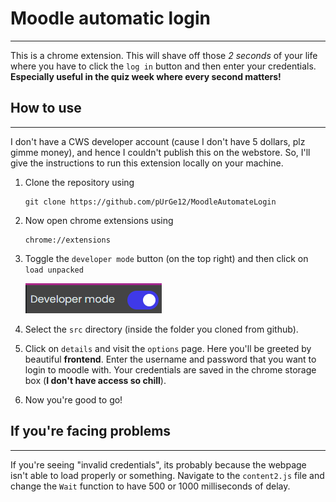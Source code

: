 # Moodle automatic login
---
This is a chrome extension. This will shave off those _2 seconds_ of your life where you have to click the `log in` button and then enter your credentials. **Especially useful in the quiz week where every second matters!**

## How to use
---
I don't have a CWS developer account (cause I don't have 5 dollars, plz gimme money), and hence I couldn't publish this on the webstore. So, I'll give the instructions to run this extension locally on your machine.

1. Clone the repository using

       git clone https://github.com/pUrGe12/MoodleAutomateLogin

2. Now open chrome extensions using

       chrome://extensions

3. Toggle the `developer mode` button (on the top right) and then click on `load unpacked`

   ![Picture of developer mode button](./picture/Screenshot1.png)

5. Select the `src` directory (inside the folder you cloned from github).

6. Click on `details` and visit the `options` page. Here you'll be greeted by beautiful **frontend**. Enter the username and password that you want to login to moodle with. Your credentials are saved in the chrome storage box (**I don't have access so chill**).

7. Now you're good to go!

## If you're facing problems
---
If you're seeing "invalid credentials", its probably because the webpage isn't able to load properly or something. Navigate to the `content2.js` file and change the `Wait` function to have 500 or 1000 milliseconds of delay.
